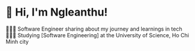 # 👋 Hi, I'm Ngleanthu!
👩🏻‍💻 Software Engineer sharing about my journey and learnings in tech<br/>
👩🏻‍🎓 Studying [Software Engineering] at the University of Science, Ho Chi Minh city<br/>

<div align="center">
 <table align="center" width="100%" height="100%" >
    <tr>
    </tr>
 </table>

 <table align="center" width="100%" height="100%" >
    <tr>
     <td><img src="https://github-readme-stats.vercel.app/api?username=Ngleanthu&show_icons=true&theme=radical" alt="Stats"/></td>
        <td><img style="border: none;" src="https://github-profile-summary-cards.vercel.app/api/cards/repos-per-language?username=Ngleanthu&theme=radical" alt="AnhThu's GitHub Stats"/></td>
    </tr>
 </table>
</div>

# 💻 Tech Stack
![HTML5](https://img.shields.io/badge/html5-%23E34F26.svg?style=for-the-badge&logo=html5&logoColor=white)
![CSS3](https://img.shields.io/badge/css3-%231572B6.svg?style=for-the-badge&logo=css3&logoColor=white)
![JavaScript](https://img.shields.io/badge/javascript-%23323330.svg?style=for-the-badge&logo=javascript&logoColor=%23F7DF1E)
![Java](https://img.shields.io/badge/java-%23ED8B00.svg?style=for-the-badge&logo=openjdk&logoColor=white)
![C++](https://img.shields.io/badge/c++-%2300599C.svg?style=for-the-badge&logo=c++&logoColor=white)<br/>
![React](https://img.shields.io/badge/react-%2320232a.svg?style=for-the-badge&logo=react&logoColor=%2361DAFB)
![TailwindCSS](https://img.shields.io/badge/tailwindcss-%2338B2AC.svg?style=for-the-badge&logo=tailwind-css&logoColor=white)

